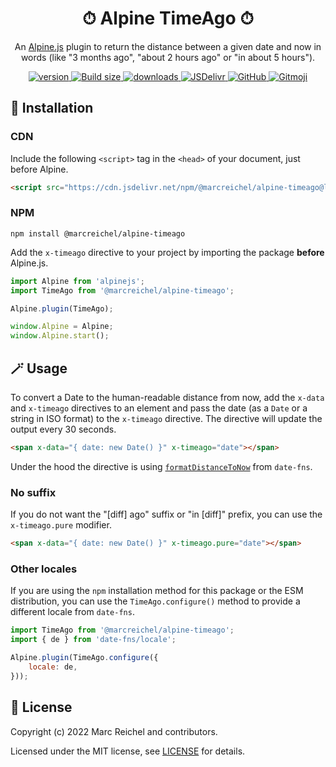 <h1 align="center">⏱ Alpine TimeAgo ⏱</h1>

<p align="center">
  An <a href="https://alpinejs.dev">Alpine.js</a> plugin to return the distance between a given date and now in words (like "3 months ago", "about 2 hours ago" or "in about 5 hours").
</p>

<p align="center">
  <a href="https://www.npmjs.com/package/@marcreichel/alpine-timeago">
    <img src="https://img.shields.io/github/v/tag/marcreichel/alpine-timeago?label=version" alt="version">
  </a>
  <a href="https://www.npmjs.com/package/@marcreichel/alpine-timeago">
    <img src="https://img.badgesize.io/marcreichel/alpine-timeago/main/dist/alpine-timeago.js.svg?compression=gzip&color=green" alt="Build size">
  </a>
  <a href="https://www.npmjs.com/package/@marcreichel/alpine-timeago">
    <img src="https://img.shields.io/npm/dt/@marcreichel/alpine-timeago" alt="downloads">
  </a>
  <a href="https://www.jsdelivr.com/package/npm/@marcreichel/alpine-timeago">
    <img src="https://data.jsdelivr.com/v1/package/npm/@marcreichel/alpine-timeago/badge?style=rounded" alt="JSDelivr">
  </a>
  <a href="https://www.npmjs.com/package/@marcreichel/alpine-timeago">
    <img alt="GitHub" src="https://img.shields.io/github/license/marcreichel/alpine-timeago">
  </a>
  <a href="https://gitmoji.dev/">
    <img src="https://img.shields.io/badge/gitmoji-%20😜%20😍-FFDD67.svg" alt="Gitmoji">
  </a>
</p>

## 🚀 Installation

### CDN

Include the following `<script>` tag in the `<head>` of your document, just before Alpine.

```html
<script src="https://cdn.jsdelivr.net/npm/@marcreichel/alpine-timeago@latest/dist/alpine-timeago.min.js" defer></script>
```

### NPM

```shell
npm install @marcreichel/alpine-timeago
```

Add the `x-timeago` directive to your project by importing the package **before** Alpine.js.

```js
import Alpine from 'alpinejs';
import TimeAgo from '@marcreichel/alpine-timeago';

Alpine.plugin(TimeAgo);

window.Alpine = Alpine;
window.Alpine.start();
```

## 🪄 Usage

To convert a Date to the human-readable distance from now, add the `x-data` and `x-timeago` directives to an element and
pass the date (as a `Date` or a string in ISO format) to the `x-timeago` directive. The directive will update the output
every 30 seconds.

```html
<span x-data="{ date: new Date() }" x-timeago="date"></span>
```

Under the hood the directive is using [`formatDistanceToNow`](https://date-fns.org/v2.28.0/docs/formatDistanceToNow)
from `date-fns`.

### No suffix

If you do not want the "[diff] ago" suffix or "in [diff]" prefix, you can use the `x-timeago.pure` modifier.

```html
<span x-data="{ date: new Date() }" x-timeago.pure="date"></span>
```

### Other locales

If you are using the `npm` installation method for this package or the ESM distribution, you can use the
`TimeAgo.configure()` method to provide a different locale from `date-fns`.

```javascript
import TimeAgo from '@marcreichel/alpine-timeago';
import { de } from 'date-fns/locale';

Alpine.plugin(TimeAgo.configure({
    locale: de,
}));
```

## 📄 License

Copyright (c) 2022 Marc Reichel and contributors.

Licensed under the MIT license, see [LICENSE](LICENSE) for details.
